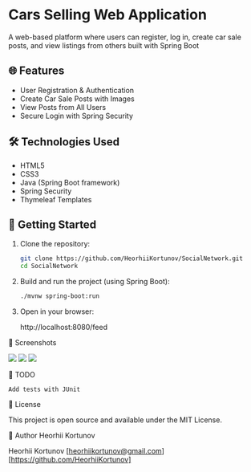 # Cars Selling Web Application

A web-based platform where users can register, log in, create car sale posts, and view listings from others built with Spring Boot
## 🌐 Features

- User Registration & Authentication
- Create Car Sale Posts with Images
- View Posts from All Users
- Secure Login with Spring Security

## 🛠 Technologies Used

- HTML5
- CSS3
- Java (Spring Boot framework)
- Spring Security
- Thymeleaf Templates


## 🚀 Getting Started

1. Clone the repository:
   ```bash
   git clone https://github.com/HeorhiiKortunov/SocialNetwork.git
   cd SocialNetwork

2. Build and run the project (using Spring Boot):

    ```bash
    ./mvnw spring-boot:run

3. Open in your browser:

    http://localhost:8080/feed

📸 Screenshots

![](https://github.com/user-attachments/assets/cc1fa7dc-b349-47a1-b9ed-95ec2ce97d9c)
![](https://github.com/user-attachments/assets/00588c56-b2d1-468a-b207-6a24140fb6f1)
![](https://github.com/user-attachments/assets/8b362e3c-6e0a-48bb-9aa4-b25f0f6dc39f)


📌 TODO

    Add tests with JUnit

📄 License

This project is open source and available under the MIT License.

👤 Author
    Heorhii Kortunov

Heorhii Kortunov
[heorhiikortunov@gmail.com]
[https://github.com/HeorhiiKortunov]
